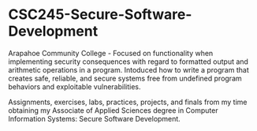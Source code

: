 # CSC245-Secure-Software-Development
Arapahoe Community College - Focused on functionality when implementing security consequences with regard to formatted output and arithmetic operations in a program. Intoduced how to write a program that creates safe, reliable, and secure systems free from undefined program behaviors and exploitable vulnerabilities.

Assignments, exercises, labs, practices, projects, and finals from my time obtaining my Associate of Applied Sciences degree in Computer Information Systems: Secure Software Development.
